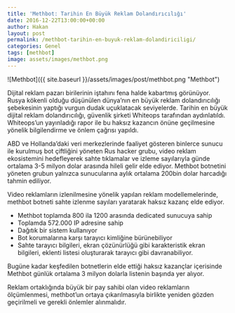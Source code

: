 ```yaml
---
title: 'Methbot: Tarihin En Büyük Reklam Dolandırıcılığı'
date: 2016-12-22T13:00:00+00:00
author: Hakan
layout: post
permalink: /methbot-tarihin-en-buyuk-reklam-dolandiriciligi/
categories: Genel
tags: [methbot]
image: assets/images/methbot.png
---
```


![Methbot]({{ site.baseurl }}/assets/images/post/methbot.png "Methbot")

Dijital reklam pazarı birilerinin iştahını fena halde kabartmış görünüyor. Rusya kökenli olduğu düşünülen dünya’nın en büyük reklam dolandırıcılığı şebekesinin yaptığı vurgun dudak uçuklatacak seviyelerde. Tarihin en büyük dijital reklam dolandırıcılığı, güvenlik şirketi Whiteops tarafından aydınlatıldı. Whiteops’un yayınladığı rapor ile bu haksız kazancın önüne geçilmesine yönelik bilgilendirme ve önlem çağrısı yapıldı.

ABD ve Hollanda’daki veri merkezlerinde faaliyet gösteren binlerce sunucu ile kurulmuş bot çiftliğini yöneten Rus hacker grubu, video reklam ekosistemini hedefleyerek sahte tıklamalar ve izleme sayılarıyla günde ortalama 3-5 milyon dolar arasında hileli gelir elde ediyor. Methbot botnetini yöneten grubun yalnızca sunucularına aylık ortalama 200bin dolar harcadığı tahmin ediliyor.

Video reklamların izlenilmesine yönelik yapılan reklam modellemelerinde, methbot botneti sahte izlenme sayıları yaratarak haksız kazanç elde ediyor.

- Methbot toplamda 800 ila 1200 arasında dedicated sunucuya sahip
- Toplamda 572.000 IP adresine sahip
- Dağıtık bir sistem kullanıyor
- Bot korumalarına karşı tarayıcı kimliğine bürünebiliyor
- Sahte tarayıcı bilgileri, ekran çözünürlüğü gibi karakteristik ekran bilgileri, eklenti listesi oluşturarak tarayıcı gibi davranabiliyor.

Bugüne kadar keşfedilen botnetlerin elde ettiği haksız kazançlar içerisinde Methbot günlük ortalama 3 milyon dolarla listenin başında yer alıyor.

Reklam ortaklığında büyük bir pay sahibi olan video reklamların ölçümlenmesi, methbot’un ortaya çıkarılmasıyla birlikte yeniden gözden geçirilmeli ve gerekli önlemler alınmalıdır.